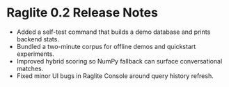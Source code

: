 # Raglite 0.2 Release Notes

- Added a self-test command that builds a demo database and prints backend stats.
- Bundled a two-minute corpus for offline demos and quickstart experiments.
- Improved hybrid scoring so NumPy fallback can surface conversational matches.
- Fixed minor UI bugs in Raglite Console around query history refresh.
